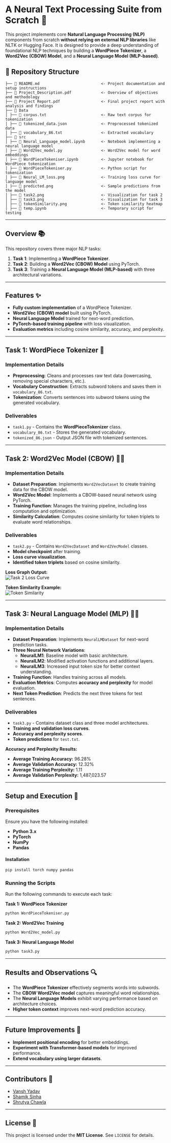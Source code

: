 # A Neural Text Processing Suite from Scratch 🧠  

This project implements core **Natural Language Processing (NLP)** components from scratch **without relying on external NLP libraries** like NLTK or Hugging Face. It is designed to provide a deep understanding of foundational NLP techniques by building a **WordPiece Tokenizer**, a **Word2Vec (CBOW) Model**, and a **Neural Language Model (MLP-based)**.  

## 📂 Repository Structure
```
├── 📖 README.md                           <- Project documentation and setup instructions
├── 📜 Project_Description.pdf             <- Overview of objectives and methodology
├── 📑 Project Report.pdf                  <- Final project report with analysis and findings
├── 📂 Data
│ ├── 📄 corpus.txt                        <- Raw text corpus for tokenization
│ ├── 📄 tokenized_data.json               <- Preprocessed tokenized data
│ ├── 📄 vocabulary_86.txt                 <- Extracted vocabulary 
├── 📂 src
│ ├── 📓 Neural_Language_model.ipynb       <- Notebook implementing a neural language model
│ ├── 📜 Word2Vec_model.py                 <- Word2Vec model for word embeddings
│ ├── 📜 WordPieceTokeniser.ipynb          <- Jupyter notebook for WordPiece tokenization
│ ├── 📜 WordPieceTokeniser.py             <- Python script for tokenization
│ ├── 📄 Neural_LM_loss.png                <- Training loss curve for language model
│ ├── 📄 predicted.png                     <- Sample predictions from the model
│ ├── 📄 task2.png                         <- Visualization for task 2
│ ├── 📄 task3.png                         <- Visualization for task 3
│ ├── 📄 tokenSimilarity.png               <- Token similarity heatmap
│ ├── 📓 temp.ipynb                        <- Temporary script for testing
```
---

## Overview 📚  

This repository covers three major NLP tasks:  

1. **Task 1**: Implementing a **WordPiece Tokenizer**.  
2. **Task 2**: Building a **Word2Vec (CBOW) Model** using PyTorch.  
3. **Task 3**: Training a **Neural Language Model (MLP-based)** with three architectural variations.  

---

## Features ✨  

- **Fully custom implementation** of a WordPiece Tokenizer.  
- **Word2Vec (CBOW) model** built using PyTorch.  
- **Neural Language Model** trained for next-word prediction.  
- **PyTorch-based training pipeline** with loss visualization.  
- **Evaluation metrics** including cosine similarity, accuracy, and perplexity.  

---

## Task 1: WordPiece Tokenizer 📝  

### Implementation Details  

- **Preprocessing**: Cleans and processes raw text data (lowercasing, removing special characters, etc.).  
- **Vocabulary Construction**: Extracts subword tokens and saves them in `vocabulary_86.txt`.  
- **Tokenization**: Converts sentences into subword tokens using the generated vocabulary.  

### Deliverables  

- `task1.py` - Contains the **WordPieceTokenizer** class.  
- `vocabulary_86.txt` - Stores the generated vocabulary.  
- `tokenized_86.json` - Output JSON file with tokenized sentences.  

---

## Task 2: Word2Vec Model (CBOW) 🧑‍💻  

### Implementation Details  

- **Dataset Preparation**: Implements `Word2VecDataset` to create training data for the CBOW model.  
- **Word2Vec Model**: Implements a CBOW-based neural network using PyTorch.  
- **Training Function**: Manages the training pipeline, including loss computation and optimization.  
- **Similarity Calculation**: Computes cosine similarity for token triplets to evaluate word relationships.  

### Deliverables  

- `task2.py` - Contains `Word2VecDataset` and `Word2VecModel` classes.  
- **Model checkpoint** after training.  
- **Loss curve visualization**.  
- **Identified token triplets** based on cosine similarity.  

**Loss Graph Output:**  
![Task 2 Loss Curve](src/task2.png)  

**Token Similarity Example:**  
![Token Similarity](src/tokenSimilarity.png)  

---

## Task 3: Neural Language Model (MLP) 🧑‍🔬  

### Implementation Details  

- **Dataset Preparation**: Implements `NeuralLMDataset` for next-word prediction tasks.  
- **Three Neural Network Variations**:  
  - **NeuralLM1**: Baseline model with basic architecture.  
  - **NeuralLM2**: Modified activation functions and additional layers.  
  - **NeuralLM3**: Increased input token size for better context understanding.  
- **Training Function**: Handles training across all models.  
- **Evaluation Metrics**: Computes **accuracy and perplexity** for model evaluation.  
- **Next Token Prediction**: Predicts the next three tokens for test sentences.  

### Deliverables  

- `task3.py` - Contains dataset class and three model architectures.  
- **Training and validation loss curves**.  
- **Accuracy and perplexity scores**.  
- **Token predictions** for `test.txt`.  


**Accuracy and Perplexity Results:**  
- **Average Training Accuracy:** 96.28%  
- **Average Validation Accuracy:** 12.32%  
- **Average Training Perplexity:** 1.11  
- **Average Validation Perplexity:** 1,487,023.57  

---

## Setup and Execution 🚀  

### Prerequisites  

Ensure you have the following installed:  

- **Python 3.x**  
- **PyTorch**  
- **NumPy**  
- **Pandas**  

#### Installation  
```bash
pip install torch numpy pandas
```  

### Running the Scripts  

Run the following commands to execute each task:  

**Task 1: WordPiece Tokenizer**  
```bash
python WordPieceTokeniser.py
```

**Task 2: Word2Vec Training**  
```bash
python Word2Vec_model.py
```

**Task 3: Neural Language Model**  
```bash
python task3.py
```

---

## Results and Observations 🔍  

- The **WordPiece Tokenizer** effectively segments words into subwords.  
- The **CBOW Word2Vec model** captures meaningful word relationships.  
- The **Neural Language Models** exhibit varying performance based on architecture choices.  
- **Higher token context** improves next-word prediction accuracy.  

---

## Future Improvements 🔧  

- **Implement positional encoding** for better embeddings.  
- **Experiment with Transformer-based models** for improved performance.  
- **Extend vocabulary using larger datasets**.  

---

## Contributors 🙌  

- [Vansh Yadav](https://github.com/vansh22559)
- [Shamik Sinha](https://github.com/theshamiksinha)
- [Shrutya Chawla](https://github.com/shrutya22487)

---

## License 📄  

This project is licensed under the **MIT License**. See `LICENSE` for details.  
